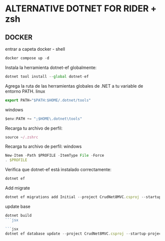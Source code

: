 # ALTERNATIVE  DOTNET FOR RIDER + zsh

## DOCKER
entrar a capeta docker - shell

```jsx
docker compose up -d
```

Instala la herramienta dotnet-ef globalmente:

```jsx
dotnet tool install --global dotnet-ef
```

Agrega la ruta de las herramientas globales de .NET a tu variable de entorno PATH. linux

```jsx
export PATH="$PATH:$HOME/.dotnet/tools"

```

windows
```jsx
$env:PATH += ";$HOME\.dotnet\tools"
```

Recarga tu archivo de perfil:

```jsx
source ~/.zshrc
```

Recarga tu archivo de perfil: windows

```jsx
New-Item -Path $PROFILE -ItemType File -Force
. $PROFILE
```

Verifica que dotnet-ef está instalado correctamente:

```jsx
dotnet ef
```

Add migrate

```jsx
dotnet ef migrations add Initial --project CrudNet8MVC.csproj --startup-project CrudNet8MVC.csproj --context CrudNet8MVC.Datos.ApplicationDbContext --output-dir Migrations
```

update base

```jsx
dotnet build
```jsx

```jsx
dotnet ef database update --project CrudNet8MVC.csproj --startup-project CrudNet8MVC.csproj
```
